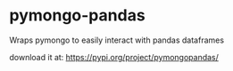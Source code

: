 # pymongo-pandas
Wraps pymongo to easily interact with pandas dataframes

download it at: https://pypi.org/project/pymongopandas/
